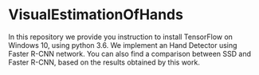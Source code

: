 # VisualEstimationOfHands
In this repository we provide you instruction to install TensorFlow on Windows 10, using python 3.6. We implement an Hand Detector using Faster R-CNN network. You can also find a comparison between SSD and Faster R-CNN, based on the results obtained by this work.
